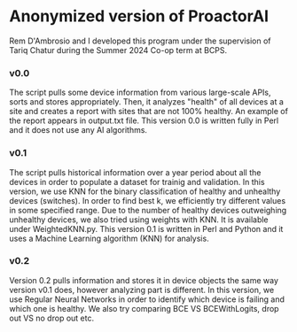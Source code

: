 # Anonymized version of ProactorAI
Rem D'Ambrosio and I developed this program under the supervision of Tariq Chatur during the Summer 2024 Co-op term at BCPS. 
### v0.0
The script pulls some device information from various large-scale APIs, sorts and stores appropriately. 
Then, it analyzes "health" of all devices at a site and creates a report with sites that are not 100% healthy. An example of the report appears in output.txt file.
This version 0.0 is written fully in Perl and it does not use any AI algorithms.

### v0.1

The script pulls historical information over a year period about all the devices in order to populate a dataset for trainig and validation. 
In this version, we use KNN for the binary classification of healthy and unhealthy devices (switches).
In order to find best k, we efficiently try different values in some specified range. 
Due to the number of healthy devices outweighing unhealthy devices, we also tried using weights with KNN. It is available under WeightedKNN.py.
This version 0.1 is written in Perl and Python and it uses a Machine Learning algorithm (KNN) for analysis.

### v0.2

Version 0.2 pulls information and stores it in device objects the same way version v0.1 does, however analyzing part is different. In this version, we use Regular Neural Networks in order to identify which device is failing and which one is healthy. We also try comparing BCE VS BCEWithLogits, drop out VS no drop out etc. 
